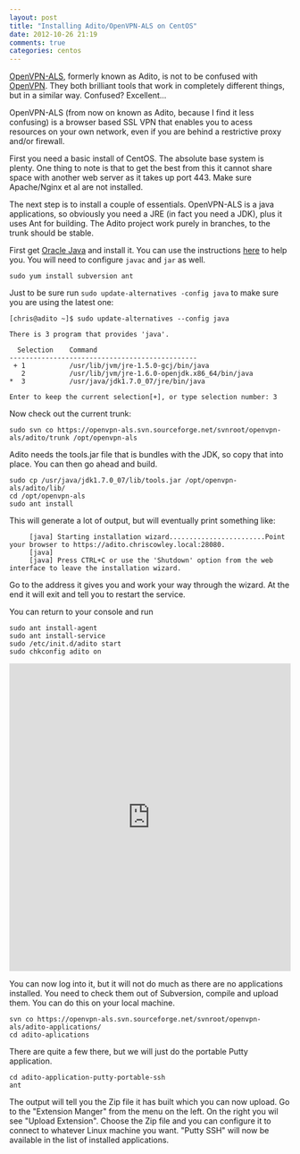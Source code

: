 ```yaml
---
layout: post
title: "Installing Adito/OpenVPN-ALS on CentOS"
date: 2012-10-26 21:19
comments: true
categories: centos
---
```

[OpenVPN-ALS](https://sourceforge.net/projects/openvpn-als), formerly known as Adito, is not to be confused with [OpenVPN](https://www.openvpn.net). They both brilliant tools that work in completely different things, but in a similar way. Confused? Excellent...
<!-- more -->

OpenVPN-ALS (from now on known as Adito, because I find it less confusing) is a browser based SSL VPN that enables you to acess resources on your own network, even if you are behind a restrictive proxy and/or firewall.

First you need a basic install of CentOS. The absolute base system is plenty. One thing to note is that to get the best from this it cannot share space with another web server as it takes up port 443. Make sure Apache/Nginx et al are not installed.

The next step is to install a couple of essentials. OpenVPN-ALS is a java applications, so obviously you need a JRE (in fact you need a JDK), plus it uses Ant for building. The Adito project work purely in branches, to the trunk should be stable. 

First get [Oracle Java](www.oracle.com) and install it. You can use the instructions [here](https://www.if-not-true-then-false.com/2010/install-sun-oracle-java-jdk-jre-6-on-fedora-centos-red-hat-rhel/) to help you. You will need to configure `javac` and `jar` as well.

```
sudo yum install subversion ant 
```

Just to be sure run `sudo update-alternatives -config java` to make sure you are using the latest one:
```
[chris@adito ~]$ sudo update-alternatives --config java

There is 3 program that provides 'java'.

  Selection    Command
-----------------------------------------------
 + 1           /usr/lib/jvm/jre-1.5.0-gcj/bin/java
   2           /usr/lib/jvm/jre-1.6.0-openjdk.x86_64/bin/java
*  3           /usr/java/jdk1.7.0_07/jre/bin/java

Enter to keep the current selection[+], or type selection number: 3  
```

Now check out the current trunk:
```
sudo svn co https://openvpn-als.svn.sourceforge.net/svnroot/openvpn-als/adito/trunk /opt/openvpn-als
```
Adito needs the tools.jar file that is bundles with the JDK, so copy that into place. You can then go ahead and build.
```
sudo cp /usr/java/jdk1.7.0_07/lib/tools.jar /opt/openvpn-als/adito/lib/
cd /opt/openvpn-als
sudo ant install
```
This will generate a lot of output, but will eventually print something like:
```
     [java] Starting installation wizard........................Point your browser to https://adito.chriscowley.local:28080. 
     [java] 
     [java] Press CTRL+C or use the 'Shutdown' option from the web interface to leave the installation wizard.
```
Go to the address it gives you and work your way through the wizard. At the end it will exit and tell you to restart the service.

You can return to your console and run
```
sudo ant install-agent
sudo ant install-service
sudo /etc/init.d/adito start
sudo chkconfig adito on
```

<iframe class="imgur-album" width="100%" height="550" frameborder="0" src="https://imgur.com/a/yIVhT/embed"></iframe>

You can now log into it, but it will not do much as there are no applications installed. You need to check them out of Subversion, compile and upload them. You can do this on your local machine.

```
svn co https://openvpn-als.svn.sourceforge.net/svnroot/openvpn-als/adito-applications/
cd adito-aplications
```

There are quite a few there, but we will just do the portable Putty application.

```
cd adito-application-putty-portable-ssh
ant
```

The output will tell you the Zip file it has built which you can now upload. Go to the "Extension Manger" from the menu on the left. On the right you wil see "Upload Extension". Choose the Zip file and you can configure it to connect to whatever Linux machine you want. "Putty SSH" will now be available in the list of installed applications.

